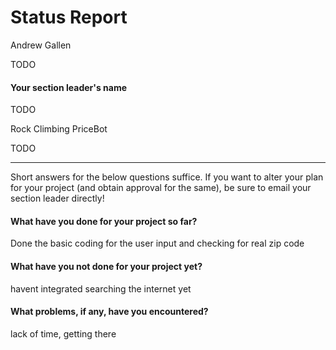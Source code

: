 # Status Report

Andrew Gallen

TODO

#### Your section leader's name

TODO

Rock Climbing PriceBot

TODO

***

Short answers for the below questions suffice. If you want to alter your plan for your project (and obtain approval for the same), be sure to email your section leader directly!

#### What have you done for your project so far?

Done the basic coding for the user input and checking for real zip code

#### What have you not done for your project yet?

havent integrated searching the internet yet

#### What problems, if any, have you encountered?

lack of time, getting there
